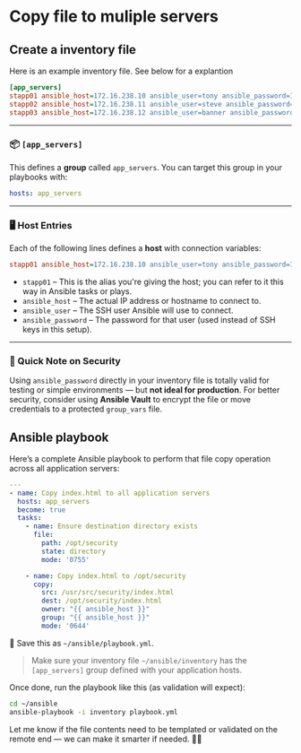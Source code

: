 # Copy file to muliple servers

## Create a inventory file 
Here is an example inventory file. See below for a explantion
```ini
[app_servers] 
stapp01 ansible_host=172.16.238.10 ansible_user=tony ansible_password=Ir0nM@n 
stapp02 ansible_host=172.16.238.11 ansible_user=steve ansible_password=Am3ric@ 
stapp03 ansible_host=172.16.238.12 ansible_user=banner ansible_password=BigGr33n
```


---

### 📦 `[app_servers]`
This defines a **group** called `app_servers`. You can target this group in your playbooks with:

```yaml
hosts: app_servers
```

---

### 🖥️ Host Entries
Each of the following lines defines a **host** with connection variables:

```ini
stapp01 ansible_host=172.16.238.10 ansible_user=tony ansible_password=Ir0nM@n
```

- `stapp01` – This is the alias you're giving the host; you can refer to it this way in Ansible tasks or plays.
- `ansible_host` – The actual IP address or hostname to connect to.
- `ansible_user` – The SSH user Ansible will use to connect.
- `ansible_password` – The password for that user (used instead of SSH keys in this setup).

---

### 🔐 Quick Note on Security
Using `ansible_password` directly in your inventory file is totally valid for testing or simple environments — but **not ideal for production**. For better security, consider using **Ansible Vault** to encrypt the file or move credentials to a protected `group_vars` file.

## Ansible playbook
Here’s a complete Ansible playbook to perform that file copy operation across all application servers:

```yaml
---
- name: Copy index.html to all application servers
  hosts: app_servers
  become: true
  tasks:
    - name: Ensure destination directory exists
      file:
        path: /opt/security
        state: directory
        mode: '0755'

    - name: Copy index.html to /opt/security
      copy:
        src: /usr/src/security/index.html
        dest: /opt/security/index.html
        owner: "{{ ansible_host }}"
        group: "{{ ansible_host }}"
        mode: '0644'
```

📌 Save this as `~/ansible/playbook.yml`.

> Make sure your inventory file `~/ansible/inventory` has the `[app_servers]` group defined with your application hosts.

Once done, run the playbook like this (as validation will expect):

```bash
cd ~/ansible
ansible-playbook -i inventory playbook.yml
```

Let me know if the file contents need to be templated or validated on the remote end — we can make it smarter if needed. 🔧📄
